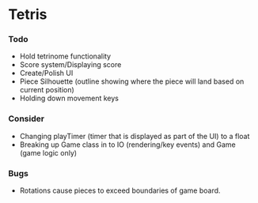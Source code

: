 # Tetris

### Todo
* Hold tetrinome functionality
* Score system/Displaying score
* Create/Polish UI
* Piece Silhouette (outline showing where the piece will land based on current position)
* Holding down movement keys

### Consider
* Changing playTimer (timer that is displayed as part of the UI) to a float
* Breaking up Game class in to IO (rendering/key events) and Game (game logic only)

### Bugs
* Rotations cause pieces to exceed boundaries of game board.